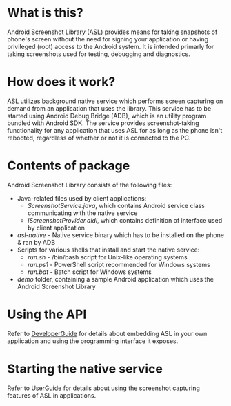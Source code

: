 # What is this? #

Android Screenshot Library (ASL) provides means for taking snapshots of phone's screen without the need for signing your application or having privileged (root) access to the Android system. It is intended primarly for taking screenshots used for testing, debugging and diagnostics.


# How does it work? #

ASL utilizes background native service which performs screen capturing on demand from an application that uses the library. This service has to be started using Android Debug Bridge (ADB), which is an utility program bundled with Android SDK. The service provides screenshot-taking functionality for any application that uses ASL for as long as the phone isn't rebooted, regardless of whether or not it is connected to the PC.


# Contents of package #

Android Screenshot Library consists of the following files:

  * Java-related files used by client applications:
    * _ScreenshotService.java_, which contains Android service class communicating with the native service
    * _IScreenshotProvider.aidl_, which contains definition of interface used by client application
  * _asl-native_ - Native service binary which has to be installed on the phone & ran by ADB
  * Scripts for various shells that install and start the native service:
    * _run.sh_ - /bin/bash script for Unix-like operating systems
    * _run.ps1_ - PowerShell script recommended for Windows systems
    * _run.bat_ - Batch script for Windows systems
  * _demo_ folder, containing a sample Android application which uses the Android Screenshot Library


# Using the API #

Refer to [DeveloperGuide](DeveloperGuide.md) for details about embedding ASL in your own application and using the programming interface it exposes.

# Starting the native service #

Refer to [UserGuide](UserGuide.md) for details about using the screenshot capturing features of ASL in applications.